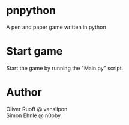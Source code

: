 # pnpython
A pen and paper game written in python

# Start game
Start the game by running the "Main.py" script.

# Author
Oliver Ruoff @ vanslipon
<br>Simon Ehnle @ n0oby</br>
